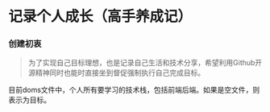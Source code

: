 # 记录个人成长（高手养成记）
### 创建初衷

> 为了实现自己目标理想，也是记录自己生活和技术分享，希望利用Github开源精神同时也能时直接坐到督促强制执行自己完成目标。



目前doms文件中，个人所有要学习的技术栈，包括前端后端。如果是空文件，则表示为目标。